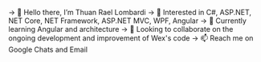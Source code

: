 -> 👋 Hello there, I’m Thuan Rael Lombardi
-> 👀 Interested in C#, ASP.NET, NET Core, NET Framework, ASP.NET MVC, WPF, Angular
-> 🌱 Currently learning Angular and architecture
-> 💞️ Looking to collaborate on the ongoing development and improvement of Wex's code
-> 📫 Reach me on Google Chats and Email
